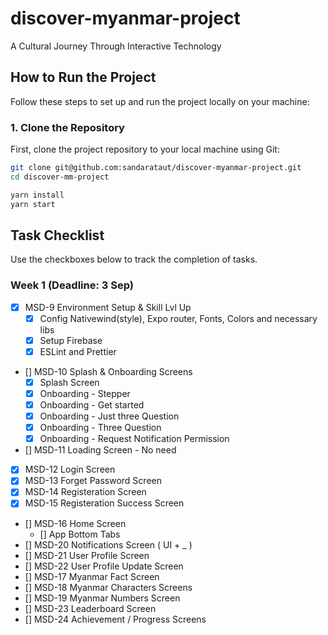 # discover-myanmar-project

A Cultural Journey Through Interactive Technology

## How to Run the Project

Follow these steps to set up and run the project locally on your machine:

### 1. Clone the Repository

First, clone the project repository to your local machine using Git:

```bash
git clone git@github.com:sandarataut/discover-myanmar-project.git
cd discover-mm-project
```

```bash
yarn install
yarn start
```

## Task Checklist

Use the checkboxes below to track the completion of tasks.

### Week 1 (Deadline: 3 Sep)

- [x] MSD-9 Environment Setup & Skill Lvl Up
  - [x] Config Nativewind(style), Expo router, Fonts, Colors and necessary libs
  - [x] Setup Firebase
  - [x] ESLint and Prettier
- [] MSD-10 Splash & Onboarding Screens
  - [x] Splash Screen
  - [x] Onboarding - Stepper
  - [x] Onboarding - Get started
  - [x] Onboarding - Just three Question
  - [x] Onboarding - Three Question
  - [x] Onboarding - Request Notification Permission
- [] MSD-11 Loading Screen - No need
- [x] MSD-12 Login Screen
- [x] MSD-13 Forget Password Screen
- [x] MSD-14 Registeration Screen
- [x] MSD-15 Registeration Success Screen
- [] MSD-16 Home Screen
  - [] App Bottom Tabs
- [] MSD-20 Notifications Screen ( UI + \_ )
- [] MSD-21 User Profile Screen
- [] MSD-22 User Profile Update Screen
- [] MSD-17 Myanmar Fact Screen
- [] MSD-18 Myanmar Characters Screens
- [] MSD-19 Myanmar Numbers Screen
- [] MSD-23 Leaderboard Screen
- [] MSD-24 Achievement / Progress Screens
